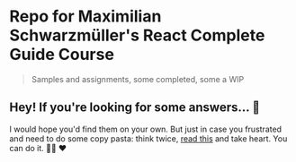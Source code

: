 # Repo for Maximilian Schwarzmüller's React Complete Guide Course
> Samples and assignments, some completed, some a WIP

## Hey! If you're looking for some answers... 🤔

I would hope you'd find them on your own. But just in case you frustrated and need to do some copy pasta: think twice, [read this](https://www.amazon.com/dp/B0055PGUYU/ref=dp-kindle-redirect?_encoding=UTF8&btkr=1) and take heart. You can do it. 👨‍💻 ❤️